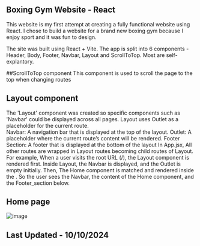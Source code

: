 ## Boxing Gym Website - React 

This website is my first attempt at creating a fully functional website using React. 
I chose to build a website for a brand new boxing gym because I enjoy sport and it was fun to design. 

The site was built using React + Vite. 
The app is split into 6 components - Header, Body, Footer, Navbar, Layout and ScrollToTop.  Most are self-explantory. 

##ScrollToTop component 
This component is used to scroll the page to the top when changing routes 


## Layout component 

The 'Layout' component was created so specific components such as 'Navbar' could be displayed across all pages. 
Layout uses Outlet as a placeholder for the current route.  
    Navbar: A navigation bar that is displayed at the top of the layout.
    Outlet: A placeholder where the current route’s content will be rendered.
    Footer Section: A footer that is displayed at the bottom of the layout
In App.jsx, 
All other routes are wrapped in Layout routes becoming child routes of Layout. 
For example, When a user visits the root URL (/), the Layout component is rendered first. Inside Layout, the Navbar is displayed, and the Outlet is empty initially. Then, The Home component is matched and rendered inside the <Outlet />. So the user sees the Navbar, the content of the Home component, and the Footer_section below.
## Home page 

![image](https://github.com/user-attachments/assets/575394d2-22e8-4c27-94b2-6192536d7c71)


## Last Updated - 10/10/2024 
